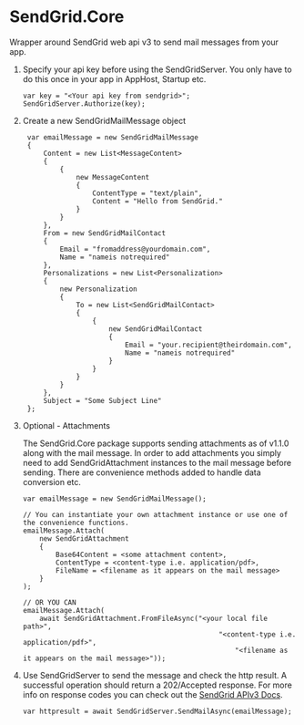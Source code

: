 # SendGrid.Core

Wrapper around SendGrid web api v3 to send mail messages from your app.

1. Specify your api key before using the SendGridServer. You only have to do this once in your app in AppHost, Startup etc.
   ```
   var key = "<Your api key from sendgrid>";
   SendGridServer.Authorize(key);
   ```

2. Create a new SendGridMailMessage object
   ```
    var emailMessage = new SendGridMailMessage
    {
        Content = new List<MessageContent> 
        {
            {
                new MessageContent
                {
                    ContentType = "text/plain",
                    Content = "Hello from SendGrid."
                }            
            }
        },
        From = new SendGridMailContact
        {
            Email = "fromaddress@yourdomain.com",
            Name = "nameis notrequired"
        },
        Personalizations = new List<Personalization>
        {
            new Personalization
            {
                To = new List<SendGridMailContact> 
                {
                    {
                        new SendGridMailContact
                        {
                            Email = "your.recipient@theirdomain.com",
                            Name = "nameis notrequired"
                        }
                    }
                }
            }
        },
        Subject = "Some Subject Line"
    };
    ```

3. Optional - Attachments

    The SendGrid.Core package supports sending attachments as of v1.1.0 along with the mail message. In order to add attachments you simply
    need to add SendGridAttachment instances to the mail message before sending. There are convenience methods added to handle data conversion
    etc.
    ```
    var emailMessage = new SendGridMailMessage();

    // You can instantiate your own attachment instance or use one of the convenience functions.
    emailMessage.Attach(
        new SendGridAttachment
        {
            Base64Content = <some attachment content>,
            ContentType = <content-type i.e. application/pdf>,
            FileName = <filename as it appears on the mail message>
        }
    );
    
    // OR YOU CAN    
    emailMessage.Attach(
        await SendGridAttachment.FromFileAsync("<your local file path>",
                                                    "<content-type i.e. application/pdf>",
                                                        "<filename as it appears on the mail message>"));
    ```

4. Use SendGridServer to send the message and check the http result. A successful operation should return a 202/Accepted response.
For more info on response codes you can check out the [SendGrid APIv3 Docs](https://sendgrid.com/docs/API_Reference/Web_API_v3/index.html).
   ```
   var httpresult = await SendGridServer.SendMailAsync(emailMessage);
   ```

